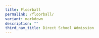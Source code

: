 ```yaml
---
title: Floorball
permalink: /floorball/
variant: markdown
description: ""
third_nav_title: Direct School Admission
---
```

